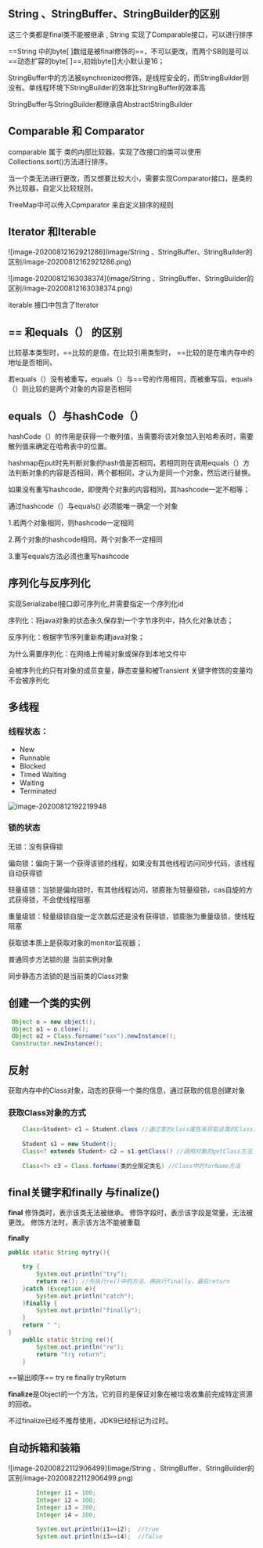 ## String 、StringBuffer、StringBuilder的区别

这三个类都是final类不能被继承 , String 实现了Comparable接口，可以进行排序

==String 中的byte[ ]数组是被final修饰的==，不可以更改，而两个SB则是可以==动态扩容的byte[ ]==,初始byte[]大小默认是16；

StringBuffer中的方法被synchronized修饰，是线程安全的，而StringBuilder则没有。单线程环境下StringBuilder的效率比StringBuffer的效率高

StringBuffer与StringBuilder都继承自AbstractStringBuilder



## Comparable 和 Comparator

comparable 属于 类的内部比较器，实现了改接口的类可以使用Collections.sort()方法进行排序。

当一个类无法进行更改，而又想要比较大小，需要实现Comparator接口，是类的外比较器，自定义比较规则。

TreeMap中可以传入Cpmparator 来自定义排序的规则



## Iterator 和Iterable

![image-20200812162921286](image/String 、StringBuffer、StringBuilder的区别/image-20200812162921286.png)

![image-20200812163038374](image/String 、StringBuffer、StringBuilder的区别/image-20200812163038374.png)





iterable 接口中包含了Iterator



## == 和equals（） 的区别

比较基本类型时，==比较的是值，在比较引用类型时， ==比较的是在堆内存中的地址是否相同，

若equals（）没有被重写，equals（）与==号的作用相同，而被重写后，equals（）则比较的是两个对象的内容是否相同



## equals（）与hashCode（）

hashCode（）的作用是获得一个散列值，当需要将该对象加入到哈希表时，需要散列值来确定在哈希表中的位置。

hashmap在put时先判断对象的hash值是否相同，若相同则在调用equals（）方法判断对象的内容是否相同，两个都相同，才认为是同一个对象，然后进行替换。

如果没有重写hashcode，即使两个对象的内容相同，其hashcode一定不相等；

通过hashcode（）与equals() 必须能唯一确定一个对象

1.若两个对象相同，则hashcode一定相同

2.两个对象的hashcode相同，两个对象不一定相同

3.重写equals方法必须也重写hashcode



## 序列化与反序列化

实现Serializabel接口即可序列化,并需要指定一个序列化id

序列化：将java对象的状态永久保存到一个字节序列中，持久化对象状态；

反序列化：根据字节序列重新构建java对象；

为什么需要序列化：在网络上传输对象或保存到本地文件中

会被序列化的只有对象的成员变量，静态变量和被Transient 关键字修饰的变量均不会被序列化



## 多线程

### 线程状态：

- New 
- Runnable
- Blocked
- Timed Waiting
- Waiting
- Terminated

![image-20200812192219948](C:\Users\87634\AppData\Roaming\Typora\typora-user-images\image-20200812192219948.png)

### 锁的状态

无锁：没有获得锁

偏向锁：偏向于第一个获得该锁的线程，如果没有其他线程访问同步代码，该线程自动获得锁

轻量级锁：当锁是偏向锁时，有其他线程访问，锁膨胀为轻量级锁，cas自旋的方式获得锁，不会使线程阻塞

重量级锁：轻量级锁自旋一定次数后还是没有获得锁，锁膨胀为重量级锁，使线程阻塞



获取锁本质上是获取对象的monitor监视器；

普通同步方法锁的是 当前实例对象

同步静态方法锁的是当前类的Class对象



## 创建一个类的实例

```java
 Object o = new object();
 Object o1 = o.clone();
 Object o2 = Class.forname("xxx").newInstance();
 Constructor.newInstance();
```



## 反射

获取内存中的Class对象，动态的获得一个类的信息，通过获取的信息创建对象

### 	获取Class对象的方式

```java
	Class<Student> c1 = Student.class //通过类的class属性来获取该类的Class对象
 	
    Student s1 = new Student();
	Class<? extends Student> c2 = s1.getClass() //调用对象的getClass方法
        
    Class<?> c3 = Class.forName(类的全限定类名) //Class中的forName方法
```



## final关键字和finally 与finalize()

**final** 修饰类时，表示该类无法被继承。   修饰字段时，表示该字段是常量，无法被更改。      修饰方法时，表示该方法不能被重载

**finally** 

```java
public static String mytry(){

    try {
        System.out.println("try");
        return re(); //先执行re()中的方法，再执行finally，最后return
    }catch (Exception e){
        System.out.println("catch");
    }finally {
        System.out.println("finally");
    }
    return " ";
}
    public static String re(){
        System.out.println("re");
        return "try return";
    }
```

==输出顺序== try re finally  tryReturn

**finalize**是Object的一个方法，它的目的是保证对象在被垃圾收集前完成特定资源的回收。

不过finalize已经不推荐使用，JDK9已经标记为过时。

 ## 自动拆箱和装箱

![image-20200822112906499](image/String 、StringBuffer、StringBuilder的区别/image-20200822112906499.png)

```java
        Integer i1 = 100;
        Integer i2 = 100;
        Integer i3 = 200;
        Integer i4 = 200;

        System.out.println(i1==i2);  //true
        System.out.println(i3==i4);  //false
```